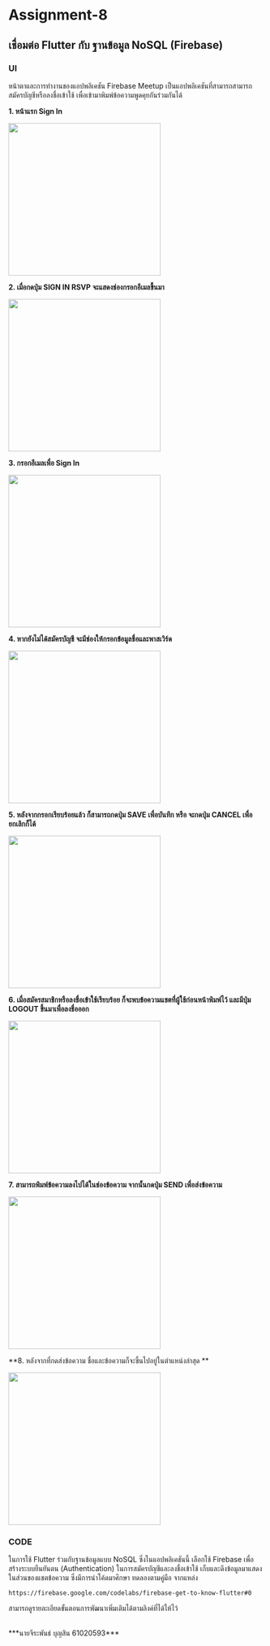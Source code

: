 # Assignment-8

## เชื่อมต่อ Flutter กับ ฐานข้อมูล NoSQL (Firebase) ##

### UI
หน้าตาและการทำงานของแอปพลิเคชัน Firebase Meetup 
เป็นแอปพลิเคชันที่สามารถสามารถสมัครบัญชีหรือลงชื่อเข้าใช้ เพื่อเข้ามาพิมพ์ข้อความพูดคุยกันร่วมกันได้

**1. หน้าแรก Sign In**

<img src="https://github.com/OhmMiee/Assignment-8/blob/15a2ea9ff5518e3f8036b02ed9b71694bea29c66/app-screenshot/Screenshot_1634243231.png" width="300">
<br>

**2. เมื่อกดปุ่ม SIGN IN RSVP จะแสดงช่องกรอกอีเมลขื้นมา**

<img src="https://github.com/OhmMiee/Assignment-8/blob/15a2ea9ff5518e3f8036b02ed9b71694bea29c66/app-screenshot/Screenshot_1634243287.png" width="300">
<br>

**3. กรอกอีเมลเพื่อ Sign In**

<img src="https://github.com/OhmMiee/Assignment-8/blob/15a2ea9ff5518e3f8036b02ed9b71694bea29c66/app-screenshot/Screenshot_1634243311.png" width="300">
<br>

**4. หากยังไม่ได้สมัครบัญชี จะมีช่องให้กรอกข้อมูลชื่อและพาสเวิร์ด**

<img src="https://github.com/OhmMiee/Assignment-8/blob/15a2ea9ff5518e3f8036b02ed9b71694bea29c66/app-screenshot/Screenshot_1634243318.png" width="300">
<br>

**5. หลังจากกรอกเรียบร้อยแล้ว ก็สามารถกดปุ่ม SAVE เพื่อบันทึก หรือ จะกดปุ่ม CANCEL เพื่อยกเลิกก็ได้**

<img src="https://github.com/OhmMiee/Assignment-8/blob/15a2ea9ff5518e3f8036b02ed9b71694bea29c66/app-screenshot/Screenshot_1634243346.png" width="300">
<br>

**6. เมื่อสมัครสมาชิกหรือลงชื่อเข้าใช้เรียบร้อย ก็จะพบข้อความแชตที่ผู้ใช้ก่อนหน้าพิมพ์ไว้ และมีปุ่ม LOGOUT ขึ้นมาเพื่อลงชื่อออก**

<img src="https://github.com/OhmMiee/Assignment-8/blob/15a2ea9ff5518e3f8036b02ed9b71694bea29c66/app-screenshot/Screenshot_1634243357.png" width="300">
<br>

**7. สามารถพิมพ์ข้อความลงไปได้ในช่องข้อความ จากนั้นกดปุ่ม SEND เพื่อส่งข้อความ**

<img src="https://github.com/OhmMiee/Assignment-8/blob/15a2ea9ff5518e3f8036b02ed9b71694bea29c66/app-screenshot/Screenshot_1634243375.png" width="300">
<br>

**8. หลังจากที่กดส่งข้อความ ชื่อและข้อความก็จะขึ้นไปอยู่ในตำแหน่งล่าสุด **

<img src="https://github.com/OhmMiee/Assignment-8/blob/15a2ea9ff5518e3f8036b02ed9b71694bea29c66/app-screenshot/Screenshot_1634243444.png" width="300">
<br>

### CODE
ในการใช้ Flutter ร่วมกับฐานข้อมูลแบบ NoSQL ซึ่งในแอปพลิเคชันนี้ เลือกใช้ Firebase เพื่อสร้างระบบยืนยันตน (Authentication) ในการสมัครบัญชีและลงชื่อเข้าใช้ เก็บและดึงข้อมูลมาแสดงในส่วนของแชตข้อความ
ซึ่งมีการนำโค้ดมาศึกษา ทดลองตามคู่มือ จากแหล่ง
```
https://firebase.google.com/codelabs/firebase-get-to-know-flutter#0
```
สามารถดูรายละเอียดขั้นตอนการพัฒนาเพิ่มเติมได้ตามลิงค์ที่ได้ให้ไว้

<br>
***นายจีระพันธ์ บุญสิน 61020593***
